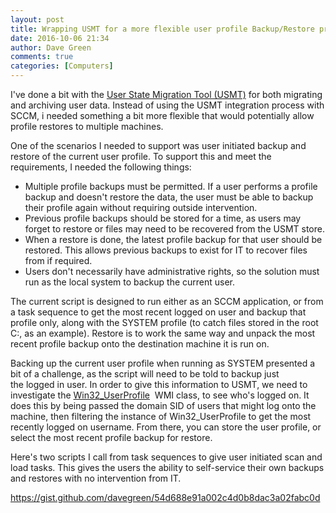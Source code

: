 ```yaml
---
layout: post
title: Wrapping USMT for a more flexible user profile Backup/Restore process
date: 2016-10-06 21:34
author: Dave Green
comments: true
categories: [Computers]
---
```

I've done a bit with the [User State Migration Tool (USMT)](https://technet.microsoft.com/en-us/itpro/windows/deploy/usmt-overview) for both migrating and archiving user data. Instead of using the USMT integration process with SCCM, i needed something a bit more flexible that would potentially allow profile restores to multiple machines.

One of the scenarios I needed to support was user initiated backup and restore of the current user profile. To support this and meet the requirements, I needed the following things:

<ul>
    <li>Multiple profile backups must be permitted. If a user performs a profile backup and doesn't restore the data, the user must be able to backup their profile again without requiring outside intervention.</li>
    <li>Previous profile backups should be stored for a time, as users may forget to restore or files may need to be recovered from the USMT store.</li>
    <li>When a restore is done, the latest profile backup for that user should be restored. This allows previous backups to exist for IT to recover files from if required.</li>
    <li>Users don't necessarily have administrative rights, so the solution must run as the local system to backup the current user.</li>
</ul>

The current script is designed to run either as an SCCM application, or from a task sequence to get the most recent logged on user and backup that profile only, along with the SYSTEM profile (to catch files stored in the root C:, as an example). Restore is to work the same way and unpack the most recent profile backup onto the destination machine it is run on.

Backing up the current user profile when running as SYSTEM presented a bit of a challenge, as the script will need to be told to backup just the logged in user. In order to give this information to USMT, we need to investigate the [Win32_UserProfile](https://msdn.microsoft.com/en-us/library/windows/desktop/hh830632(v=vs.85).aspx)  WMI class, to see who's logged on. It does this by being passed the domain SID of users that might log onto the machine, then filtering the instance of Win32_UserProfile to get the most recently logged on username. From there, you can store the user profile, or select the most recent profile backup for restore.

Here's two scripts I call from task sequences to give user initiated scan and load tasks. This gives the users the ability to self-service their own backups and restores with no intervention from IT.

https://gist.github.com/davegreen/54d688e91a002c4d0b8dac3a02fabc0d

&nbsp;

